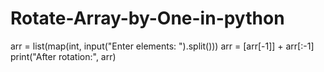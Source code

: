 # Rotate-Array-by-One-in-python
arr = list(map(int, input("Enter elements: ").split()))
arr = [arr[-1]] + arr[:-1]
print("After rotation:", arr)
